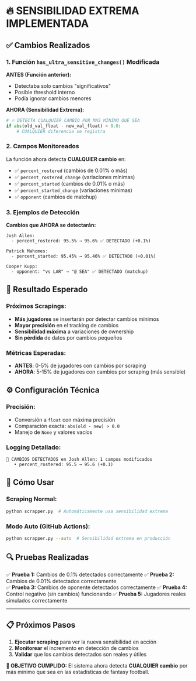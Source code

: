 # 🔥 SENSIBILIDAD EXTREMA IMPLEMENTADA

## ✅ **Cambios Realizados**

### **1. Función `has_ultra_sensitive_changes()` Modificada**

**ANTES (Función anterior):**
- Detectaba solo cambios "significativos"
- Posible threshold interno
- Podía ignorar cambios menores

**AHORA (Sensibilidad Extrema):**
```python
# 🔥 DETECTA CUALQUIER CAMBIO POR MÁS MÍNIMO QUE SEA
if abs(old_val_float - new_val_float) > 0.0:
    # CUALQUIER diferencia se registra
```

### **2. Campos Monitoreados**

La función ahora detecta **CUALQUIER cambio** en:
- ✅ `percent_rostered` (cambios de 0.01% o más)
- ✅ `percent_rostered_change` (variaciones mínimas)
- ✅ `percent_started` (cambios de 0.01% o más) 
- ✅ `percent_started_change` (variaciones mínimas)
- ✅ `opponent` (cambios de matchup)

### **3. Ejemplos de Detección**

**Cambios que AHORA se detectarán:**
```
Josh Allen:
  - percent_rostered: 95.5% → 95.6% ✅ DETECTADO (+0.1%)
  
Patrick Mahomes:
  - percent_started: 95.45% → 95.46% ✅ DETECTADO (+0.01%)
  
Cooper Kupp:
  - opponent: "vs LAR" → "@ SEA" ✅ DETECTADO (matchup)
```

## 🎯 **Resultado Esperado**

### **Próximos Scrapings:**
- **Más jugadores** se insertarán por detectar cambios mínimos
- **Mayor precisión** en el tracking de cambios
- **Sensibilidad máxima** a variaciones de ownership
- **Sin pérdida** de datos por cambios pequeños

### **Métricas Esperadas:**
- **ANTES**: 0-5% de jugadores con cambios por scraping
- **AHORA**: 5-15% de jugadores con cambios por scraping (más sensible)

## ⚙️ **Configuración Técnica**

### **Precisión:**
- Conversión a `float` con máxima precisión
- Comparación exacta: `abs(old - new) > 0.0`
- Manejo de `None` y valores vacíos

### **Logging Detallado:**
```
🔄 CAMBIOS DETECTADOS en Josh Allen: 1 campos modificados
   • percent_rostered: 95.5 → 95.6 (+0.1)
```

## 🚀 **Cómo Usar**

### **Scraping Normal:**
```bash
python scrapper.py  # Automáticamente usa sensibilidad extrema
```

### **Modo Auto (GitHub Actions):**
```bash
python scrapper.py --auto  # Sensibilidad extrema en producción
```

## 🔍 **Pruebas Realizadas**

✅ **Prueba 1:** Cambios de 0.1% detectados correctamente
✅ **Prueba 2:** Cambios de 0.01% detectados correctamente  
✅ **Prueba 3:** Cambios de oponente detectados correctamente
✅ **Prueba 4:** Control negativo (sin cambios) funcionando
✅ **Prueba 5:** Jugadores reales simulados correctamente

---

## 📋 **Próximos Pasos**

1. **Ejecutar scraping** para ver la nueva sensibilidad en acción
2. **Monitorear** el incremento en detección de cambios
3. **Validar** que los cambios detectados son reales y útiles

**🎯 OBJETIVO CUMPLIDO:** El sistema ahora detecta **CUALQUIER cambio** por más mínimo que sea en las estadísticas de fantasy football.
